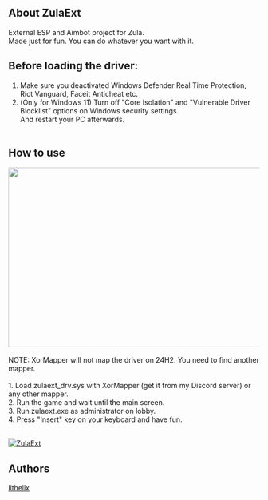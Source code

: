 ## About ZulaExt

External ESP and Aimbot project for Zula.<br>
Made just for fun. You can do whatever you want with it.

## Before loading the driver:
1. Make sure you deactivated Windows Defender Real Time Protection, Riot Vanguard, Faceit Anticheat etc.<br>
2. (Only for Windows 11) Turn off "Core Isolation" and "Vulnerable Driver Blocklist" options on Windows security settings.<br>
And restart your PC afterwards.
<br><br>
## How to use
<a href="https://streamable.com/nimbcy">
    <img src="https://cdn-cf-east.streamable.com/image/nimbcy.jpg" width="640" height="360"/>
</a>
<br><br>
NOTE: XorMapper will not map the driver on 24H2. You need to find another mapper.<br><br>
1. Load zulaext_drv.sys with XorMapper (get it from my Discord server) or any other mapper.<br>
2. Run the game and wait until the main screen.<br>
3. Run zulaext.exe as administrator on lobby.<br>
4. Press "Insert" key on your keyboard and have fun.

<br>[![ZulaExt](https://img.shields.io/github/downloads/lithellx/zulaext/total?style=for-the-badge&label=zulaext%20Downloads&color=red)](https://github.com/lithellx/zulaext/releases)

## Authors
[lithellx](https://github.com/lithellx)
